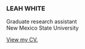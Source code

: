 
### **LEAH WHITE**

<p>Graduate research assistant<br>
New Mexico State University</p>

[View my CV.](https://docs.google.com/viewer?url=https://github.com/leahwhite/leahwhite.github.io/raw/main/cv/cv.pdf)


<!--
**leahwhite/leahwhite** is a ✨ _special_ ✨ repository because its `README.md` (this file) appears on your GitHub profile.

Here are some ideas to get you started:

- 🔭 I’m currently working on ...
- 🌱 I’m currently learning ...
- 👯 I’m looking to collaborate on ...
- 🤔 I’m looking for help with ...
- 💬 Ask me about ...
- 📫 How to reach me: ...
- 😄 Pronouns: ...
- ⚡ Fun fact: ...
-->
